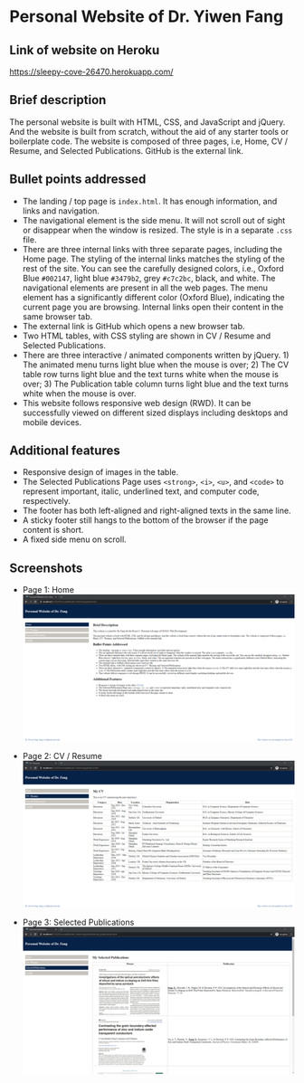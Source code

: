 # Personal Website of Dr. Yiwen Fang

## Link of website on Heroku
<https://sleepy-cove-26470.herokuapp.com/>

## Brief description

The personal website is built with HTML, CSS, and JavaScript and jQuery. And the website is built from scratch, without the aid of any starter tools or boilerplate code. The website is composed of three pages, i.e, Home, CV / Resume, and Selected Publications. GitHub is the external link.

## Bullet points addressed

* The landing / top page is `index.html`. It has enough information, and links and navigation.
* The navigational element is the side menu. It will not scroll out of sight or disappear when the window is resized. The style is in a separate `.css` file.
* There are three internal links with three separate pages, including the Home page. The styling of the internal links matches the styling of the rest of the site. You can see the carefully designed colors, i.e., Oxford Blue `#002147`, light blue `#3479b2`, grey `#c7c2bc`, black, and white. The navigational elements are present in all the web pages. The menu element has a significantly different color (Oxford Blue), indicating the current page you are browsing. Internal links open their content in the same browser tab.
* The external link is GitHub which opens a new browser tab.
* Two HTML tables, with CSS styling are shown in CV / Resume and Selected Publications.
* There are three interactive / animated components written by jQuery. 1) The animated menu turns light blue when the mouse is over; 2) The CV table row turns light blue and the text turns white when the mouse is over; 3) The Publication table column turns light blue and the text turns white when the mouse is over.
* This website follows responsive web design (RWD). It can be successfully viewed on different sized displays including desktops and mobile devices.

## Additional features
* Responsive design of images in the table.
* The Selected Publications Page uses `<strong>`, `<i>`, `<u>`, and `<code>` to represent important, italic, underlined text, and computer code, respectively.
* The footer has both left-aligned and right-aligned texts in the same line.
* A sticky footer still hangs to the bottom of the browser if the page content is short.
* A fixed side menu on scroll.

## Screenshots

* Page 1: Home
![page1](/readme_images/page1.png)

* Page 2: CV / Resume
![page2](/readme_images/page2.png)

* Page 3: Selected Publications
![page3](/readme_images/page3.png)